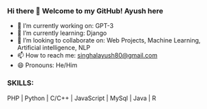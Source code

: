 ### Hi there 👋 Welcome to my GitHub! Ayush here

<!--
**singhalayush55/singhalayush55** is a ✨ _special_ ✨ repository because its `README.md` (this file) appears on your GitHub profile.
-->
<!--
Here are some ideas to get you started:
-->
- 🔭 I’m currently working on: GPT-3
- 🌱 I’m currently learning: Django
- 👯 I’m looking to collaborate on: Web Projects, Machine Learning, Artificial intelligence, NLP
- 📫 How to reach me: singhalayush80@gmail.com
- 😄 Pronouns: He/Him
<!--
- ⚡ Fun fact: ...
-->


### SKILLS:
PHP | Python | C/C++ | JavaScript | MySql | Java | R 
